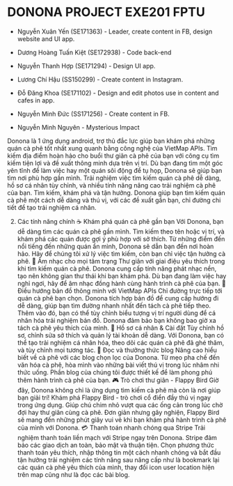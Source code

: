 # DONONA PROJECT EXE201 FPTU 

- Nguyễn Xuân Yến (SE171363) - Leader, create content in FB, design website and UI app.

- Dương Hoàng Tuấn Kiệt (SE172938) - Code back-end 

- Nguyễn Thanh Hợp (SE171294) - Design UI app.

- Lương Chí Hậu (SS150299) - Create content in Instagram.

- Đỗ Đăng Khoa (SE171102) - Design and edit photos use in content and cafes in app.

- Nguyễn Minh Đức (SS171256) - Create content in FB.

- Nguyễn Minh Nguyên - Mysterious Impact 

Donona là 1 ứng dụng android, trợ thủ đắc lực giúp bạn khám phá những quán cà phê tốt nhất xung quanh bằng công nghệ của VietMap APIs. Tìm kiếm địa điểm hoàn hảo cho buổi thư giãn cà phê của bạn với công cụ tìm kiếm tiện lợi và đề xuất thông minh dựa trên vị trí. Dù bạn đang tìm một góc yên tĩnh để làm việc hay một quán sôi động để tụ họp, Donona sẽ giúp bạn tìm nơi phù hợp gần mình. Trải nghiệm việc tìm kiếm quán cà phê dễ dàng, hồ sơ cá nhân tùy chỉnh, và nhiều tính năng nâng cao trải nghiệm cà phê của bạn.
Tìm kiếm, khám phá và tận hưởng. Donona giúp bạn tìm kiếm quán cà phê một cách dễ dàng và thú vị, với các đề xuất gần bạn, chỉ đường chi tiết để tạo trải nghiệm cá nhân.

2. Các tính năng chính
☕ Khám phá quán cà phê gần bạn
Với Donona, bạn dễ dàng tìm các quán cà phê gần mình. Tìm kiếm theo tên hoặc vị trí, và khám phá các quán được gợi ý phù hợp với sở thích. Từ những điểm đến nổi tiếng đến những quán ẩn mình, Donona sẽ dẫn bạn đến nơi hoàn hảo. Hãy để chúng tôi xử lý việc tìm kiếm, còn bạn chỉ việc tận hưởng cà phê.
🎵 Âm nhạc cho mọi tâm trạng
Thư giãn với giai điệu yêu thích trong khi tìm kiếm quán cà phê. Donona cung cấp tính năng phát nhạc nền, tạo nên không gian thư thái khi bạn khám phá. Dù bạn đang làm việc hay nghỉ ngơi, hãy để âm nhạc đồng hành cùng hành trình cà phê của bạn.
📍 Điều hướng bản đồ thông minh với VietMap APIs
Chỉ đường trực tiếp tới quán cà phê bạn chọn. Donona tích hợp bản đồ để cung cấp hướng đi dễ dàng, giúp bạn tìm đường nhanh nhất đến tách cà phê tiếp theo. Thêm vào đó, bạn có thể tùy chỉnh biểu tượng vị trí người dùng để cá nhân hóa trải nghiệm bản đồ. Donona đảm bảo bạn không bao giờ xa tách cà phê yêu thích của mình.
👤 Hồ sơ cá nhân & Cài đặt
Tùy chỉnh hồ sơ, chỉnh sửa sở thích và quản lý tài khoản dễ dàng. Với Donona, bạn có thể tạo trải nghiệm cá nhân hóa, theo dõi các quán cà phê đã ghé thăm, và tùy chỉnh mọi tương tác.
📝 Đọc và thưởng thức blog 
Nâng cao hiểu biết về cà phê với các blog chọn lọc của Donona. Từ mẹo pha chế đến văn hóa cà phê, hòa mình vào những bài viết thú vị trong lúc nhâm nhi thức uống. Phần blog của chúng tôi được thiết kế để làm phong phú thêm hành trình cà phê của bạn.
🎮 Trò chơi thư giãn - Flappy Bird Giờ đây, Donona không chỉ là ứng dụng tìm kiếm cà phê mà còn là nơi giúp bạn giải trí! Khám phá Flappy Bird - trò chơi cổ điển đầy thú vị ngay trong ứng dụng. Giúp chú chim nhỏ vượt qua các ống cản trong lúc chờ đợi hay thư giãn cùng cà phê. Đơn giản nhưng gây nghiện, Flappy Bird sẽ mang đến những phút giây vui vẻ khi bạn khám phá hành trình cà phê của mình với Donona.
💳 Thanh toán nhanh chóng qua Stripe 
Trải nghiệm thanh toán liền mạch với Stripe ngay trên Donona. Stripe đảm bảo các giao dịch an toàn, bảo mật và thuận tiện. Chọn phương thức thanh toán yêu thích, nhập thông tin một cách nhanh chóng và bắt đầu tận hưởng trải nghiệm các tính năng sau nâng cấp như là bookmark lại các quán cà phê yêu thích của mình, thay đổi icon user location hiện trên map cũng như là đọc các bài blog.

